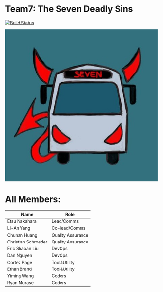 # Team7: The Seven Deadly Sins

[![Build Status](https://travis-ci.com/ucsd-cse112/team7.svg?token=qBqr7uFuKBZWkbpLiMwe&branch=dev)](https://travis-ci.com/ucsd-cse112/team7)

<img src="./img/devilbus1.jpg" alt="drawing" width="500"/>
<br>


# All Members:
Name | Role
---- | ---
Etsu Nakahara   | Lead/Comms  |
Li-An Yang      | Co-lead/Comms  |
Chunan Huang   | Quality Assurance |
Christian Schroeder    | Quality Assurance |
Eric Shaoan Liu | DevOps |
Dan Nguyen      | DevOps |
Cortez Page         |  Tool&Utility |
Ethan Brand         |  Tool&Utility |
Yiming Wang       | Coders  |
Ryan Murase      | Coders  |
